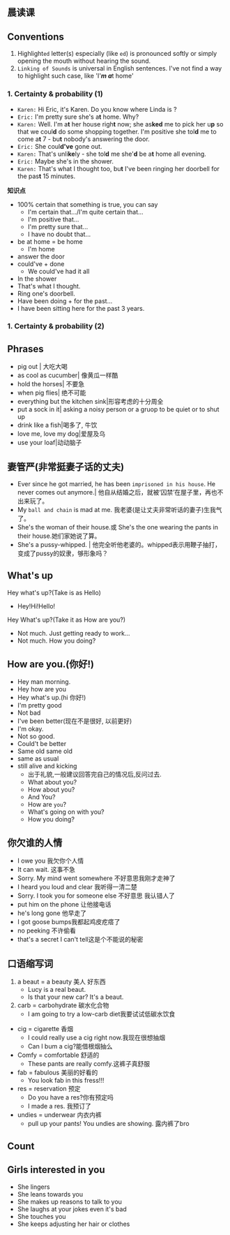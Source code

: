 ## 晨读课

## Conventions
1. Highlight`ed` letter(s) especially (like `ed`) is pronounced softly or simply opening the mouth without hearing the sound.
2. `Linking of Sounds` is universal in English sentences. I've not find a way to highlight such case, like 'I'***m a***t home'

### 1. Certainty & probability (1)
- `Karen:` Hi Eric, it's Karen. Do you know where Linda is ?
- `Eric:` I'm pretty sure she's a**t** home. Why?
- `Karen:` Well. I'm a**t** her house righ**t** now; she as**ked** me to pick her u**p** so that we coul**d** do some shopping together. I'm positive she tol**d** me to come a**t** 7 - bu**t** nobody's answering the door.
- `Eric:` She coul**d've** gone out.
- `Karen:` That's unli**ke**ly - she tol**d** me she'**d** be a**t** home all evening.
- `Eric:` Maybe she's in the shower.
- `Karen:` That's what I thought too, bu**t** I've been ringing her doorbell for the pas**t** 15 minutes.

****知识点****
- 100% certain that something is true, you can say
    + I'm certain that.../I'm quite certain that...
    + I'm positive that...
    + I'm pretty sure that...
    + I have no doubt that...
- be at home = be home
    + I'm home
- answer the door
- could've + done
    + We could've had it all
- In the shower
- That's what I thought.
- Ring one's doorbell.
- Have been doing + for the past...
-   I have been sitting here for the past 3 years. 

### 1. Certainty & probability (2)

## Phrases

- pig out | 大吃大喝
- as cool as cucumber| 像黄瓜一样酷
- hold the horses| 不要急
- when pig flies| 绝不可能
- everything but the kitchen sink|形容考虑的十分周全
- put a sock in it| asking a noisy person or a gruop to be quiet or to shut up
- drink like a fish|喝多了, 牛饮
- love me, love my dog|爱屋及乌
- use your loaf|动动脑子

## 妻管严(非常挺妻子话的丈夫)
-  Ever since he got married, he has been `imprisoned in his house`. He never comes out anymore.| 他自从结婚之后，就被‘囚禁’在屋子里，再也不出来玩了。
-  My `ball and chain` is mad at me. 我老婆(是让丈夫非常听话的妻子)生我气了。
-  She's the woman of their house.或 She's the one wearing the pants in their house.她们家她说了算。
-  She's a pussy-whipped. | 他完全听他老婆的。whipped表示用鞭子抽打，变成了pussy的奴隶，够形象吗？

## What's up

Hey what's up?(Take is as Hello)
- Hey!Hi!Hello!

Hey What's up?(Take it as How are you?)
- Not much. Just getting ready to work...
- Not much. How you doing?



## How are you.(你好!)
- Hey man morning.
- Hey how are you
- Hey what's up.(hi 你好!)
- I'm pretty good
- Not bad
- I've been better(现在不是很好, 以前更好)
- I'm okay. 
- Not so good.
- Could't be better
- Same old same old
- same as usual
- still alive and kicking
    + 出于礼貌,一般建议回答完自己的情况后,反问过去. 
    + What about you?
    + How about you?
    + And You?
    + How are `you`?
    + What's going on with you?
    + How you doing?

## 你欠谁的人情
- I owe you 我欠你个人情
- It can wait. 这事不急
- Sorry. My mind went somewhere 不好意思我刚才走神了
- I heard you loud and clear 我听得一清二楚
- Sorry. I took you for someone else 不好意思 我认错人了
- put him on the phone 让他接电话
- he's long gone 他早走了
- I got goose bumps我都起鸡皮疙瘩了
- no peeking 不许偷看
- that's a secret I can't tell这是个不能说的秘密


## 口语缩写词
1. a beaut = a beauty 美人 好东西
    - Lucy is a real beaut.
    - Is that your new car? It's a beaut.
2. carb = carbohydrate 碳水化合物
    - I am going to try a low-carb diet我要试试低碳水饮食
* cig = cigarette 香烟
    - I could really use a cig right now.我现在很想抽烟
    - Can I bum a cig?能借根烟抽么
* Comfy = comfortable 舒适的
    - These pants are really comfy.这裤子真舒服
* fab = fabulous 美丽的好看的
    - You look fab in this fress!!!
* res = reservation 预定
    - Do you have a res?你有预定吗
    - I made a res. 我预订了
* undies = underwear 内衣内裤
    - pull up your pants! You undies are showing. 露内裤了bro


## Count

##

## Girls interested in you 

- She lingers
- She leans towards you
- She makes up reasons to talk to you
- She laughs at your jokes even it's bad
- She touches you
- She keeps adjusting her hair or clothes

